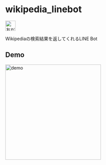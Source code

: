 # wikipedia_linebot

<a href="https://lin.ee/lmCPLn3"><img src="https://scdn.line-apps.com/n/line_add_friends/btn/ja.png" alt="友だち追加" height="32" border="0"></a>

Wikipediaの検索結果を返してくれるLINE Bot

## Demo

<img src="https://user-images.githubusercontent.com/34241526/104832214-ec8d6d00-58d2-11eb-9c65-c59187fa17b8.gif" width="300" alt="demo">








